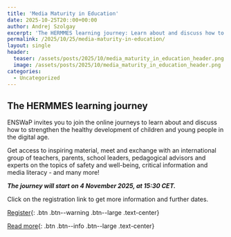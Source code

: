 ```yaml
---
title: 'Media Maturity in Education'
date: 2025-10-25T20::00+00:00
author: Andrej Szolgay
excerpt: 'The HERMMES learning journey: Learn about and discuss how to strengthen the healthy development of children and young people in the digital age'
permalink: /2025/10/25/media-maturity-in-education/
layout: single
header:
  teaser: /assets/posts/2025/10/media_maturity_in_education_header.png
  image: /assets/posts/2025/10/media_maturity_in_education_header.png
categories:
  - Uncategorized
---
```


## The HERMMES learning journey

ENSWaP invites you to join the online journeys to learn about and discuss how to strengthen the healthy development of
children and young people in the digital age.

Get access to inspiring material, meet and exchange with an international group of teachers, parents, school leaders, 
pedagogical advisors and experts on the topics of safety and well-being, critical information and media literacy - 
and many more!

**_The journey will start on 4 November 2025, at 15:30 CET._**

Click on the registration link to get more information and further dates.

[Register](https://docs.google.com/forms/d/e/1FAIpQLSeW9lyChZhqwAhLpqTLiZnO7WYrNQqlRDaB-E3bzWmUgcNSLw/viewform){: .btn .btn--warning .btn--large .text-center}

[Read more](https://hermmes.eu/the-hermmes-learning-journeys/){: .btn .btn--info .btn--large .text-center}
